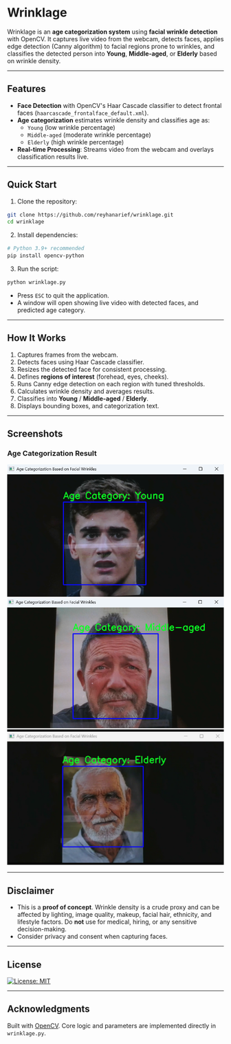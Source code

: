 # Wrinklage

Wrinklage is an **age categorization system** using **facial wrinkle detection** with OpenCV. It captures live video from the webcam, detects faces, applies edge detection (Canny algorithm) to facial regions prone to wrinkles, and classifies the detected person into **Young**, **Middle-aged**, or **Elderly** based on wrinkle density.

---

## Features

- **Face Detection** with OpenCV's Haar Cascade classifier to detect frontal faces (`haarcascade_frontalface_default.xml`).
- **Age categorization** estimates wrinkle density and classifies age as:
  - `Young` (low wrinkle percentage)
  - `Middle-aged` (moderate wrinkle percentage)
  - `Elderly` (high wrinkle percentage)
- **Real-time Processing**: Streams video from the webcam and overlays classification results live.

---

## Quick Start

1. Clone the repository:

```bash
git clone https://github.com/reyhanarief/wrinklage.git
cd wrinklage
```

2. Install dependencies:

```bash
# Python 3.9+ recommended
pip install opencv-python
```

3. Run the script:

```bash
python wrinklage.py
```

- Press `ESC` to quit the application.
- A window will open showing live video with detected faces, and predicted age category.

---

## How It Works

1. Captures frames from the webcam.
2. Detects faces using Haar Cascade classifier.
3. Resizes the detected face for consistent processing.
4. Defines **regions of interest** (forehead, eyes, cheeks).
5. Runs Canny edge detection on each region with tuned thresholds.
6. Calculates wrinkle density and averages results.
7. Classifies into **Young** / **Middle-aged** / **Elderly**.
8. Displays bounding boxes, and categorization text.

---

## Screenshots

### Age Categorization Result

![Young](result/Young.png)
![Middle-Aged](result/Middle-Aged.png)
![Elderly](result/Elderly.png)

---

## Disclaimer

- This is a **proof of concept**. Wrinkle density is a crude proxy and can be affected by lighting, image quality, makeup, facial hair, ethnicity, and lifestyle factors. Do **not** use for medical, hiring, or any sensitive decision-making.
- Consider privacy and consent when capturing faces.

---

## License

[![License: MIT](https://img.shields.io/badge/License-MIT-yellow.svg)](LICENSE)

---

## Acknowledgments

Built with [OpenCV](https://opencv.org/). Core logic and parameters are implemented directly in `wrinklage.py`.
